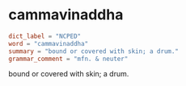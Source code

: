 # cammavinaddha

``` toml
dict_label = "NCPED"
word = "cammavinaddha"
summary = "bound or covered with skin; a drum."
grammar_comment = "mfn. & neuter"
```

bound or covered with skin; a drum.

